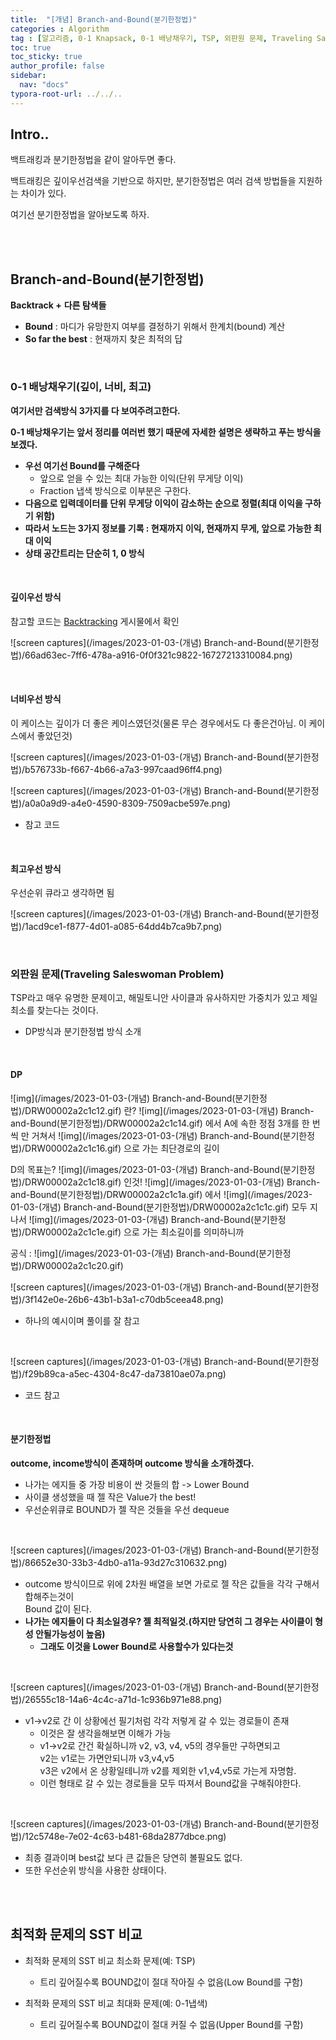 ```yaml
---
title:  "[개념] Branch-and-Bound(분기한정법)"
categories : Algorithm
tag : [알고리즘, 0-1 Knapsack, 0-1 배낭채우기, TSP, 외판원 문제, Traveling Saleswoman Problem]
toc: true
toc_sticky: true
author_profile: false
sidebar:
  nav: "docs"
typora-root-url: ../../..
---
```




## Intro..

백트래킹과 분기한정법을 같이 알아두면 좋다.

백트래킹은 깊이우선검색을 기반으로 하지만, 분기한정법은 여러 검색 방법들을 지원하는 차이가 있다.

여기선 분기한정법을 알아보도록 하자.

<br><br>

## Branch-and-Bound(분기한정법)

**Backtrack +** **다른 탐색들**

* **Bound** : 마디가 유망한지 여부를 결정하기 위해서 한계치(bound) 계산
* **So far the best** : 현재까지 찾은 최적의 답

<br>

### 0-1 배낭채우기(깊이, 너비, 최고)

**여기서만 검색방식 3가지를 다 보여주려고한다.**

**0-1 배낭채우기는 앞서 정리를 여러번 했기 때문에 자세한 설명은 생략하고 푸는 방식을 보겠다.**

* **우선 여기선 Bound를 구해준다**
  * 앞으로 얻을 수 있는 최대 가능한 이익(단위 무게당 이익)
  * Fraction 냅색 방식으로 이부분은 구한다.
* **다음으로 입력데이터를 단위 무게당 이익이 감소하는 순으로 정렬(최대 이익을 구하기 위함)**
* **따라서 노드는 3가지 정보를 기록 : 현재까지 이익, 현재까지 무게, 앞으로 가능한 최대 이익**
* **상태 공간트리는 단순히 1, 0 방식**

<br>

#### 깊이우선 방식

참고할 코드는 [Backtracking](https://bh946.github.io/algorithm/(%EA%B0%9C%EB%85%90)-Backtracking(%EB%90%98%EC%B6%94%EC%A0%81-%EA%B8%B0%EB%B2%95)/) 게시물에서 확인

![screen captures](/images/2023-01-03-(개념) Branch-and-Bound(분기한정법)/66ad63ec-7ff6-478a-a916-0f0f321c9822-16727213310084.png)

<br>

#### 너비우선 방식

이 케이스는 깊이가 더 좋은 케이스였던것(물론 무슨 경우에서도 다 좋은건아님. 이 케이스에서 좋았던것)

![screen captures](/images/2023-01-03-(개념) Branch-and-Bound(분기한정법)/b576733b-f667-4b66-a7a3-997caad96ff4.png)

![screen captures](/images/2023-01-03-(개념) Branch-and-Bound(분기한정법)/a0a0a9d9-a4e0-4590-8309-7509acbe597e.png)

* 참고 코드

<br>

#### 최고우선 방식

우선순위 큐라고 생각하면 됨

![screen captures](/images/2023-01-03-(개념) Branch-and-Bound(분기한정법)/1acd9ce1-f877-4d01-a085-64dd4b7ca9b7.png)

<br>

### 외판원 문제(Traveling Saleswoman Problem)

TSP라고 매우 유명한 문제이고, 해밀토니안 사이클과 유사하지만 가중치가 있고 제일 최소를 찾는다는 것이다.

* DP방식과 분기한정법 방식 소개

<br>

#### DP

  ![img](/images/2023-01-03-(개념) Branch-and-Bound(분기한정법)/DRW00002a2c1c12.gif)  란?   ![img](/images/2023-01-03-(개념) Branch-and-Bound(분기한정법)/DRW00002a2c1c14.gif)  에서 A에 속한 정점 3개를 한 번씩 만 거쳐서   ![img](/images/2023-01-03-(개념) Branch-and-Bound(분기한정법)/DRW00002a2c1c16.gif)  으로 가는 최단경로의 길이

D의 목표는?   ![img](/images/2023-01-03-(개념) Branch-and-Bound(분기한정법)/DRW00002a2c1c18.gif)   인것!   ![img](/images/2023-01-03-(개념) Branch-and-Bound(분기한정법)/DRW00002a2c1c1a.gif)  에서   ![img](/images/2023-01-03-(개념) Branch-and-Bound(분기한정법)/DRW00002a2c1c1c.gif)  모두 지나서   ![img](/images/2023-01-03-(개념) Branch-and-Bound(분기한정법)/DRW00002a2c1c1e.gif)  으로 가는 최소길이를 의미하니까

공식 :   ![img](/images/2023-01-03-(개념) Branch-and-Bound(분기한정법)/DRW00002a2c1c20.gif)  

![screen captures](/images/2023-01-03-(개념) Branch-and-Bound(분기한정법)/3f142e0e-26b6-43b1-b3a1-c70db5ceea48.png)

* 하나의 예시이며 풀이를 잘 참고

<br>

![screen captures](/images/2023-01-03-(개념) Branch-and-Bound(분기한정법)/f29b89ca-a5ec-4304-8c47-da73810ae07a.png)

* 코드 참고

<br>

#### 분기한정법

**outcome, income방식이 존재하며 outcome 방식을 소개하겠다.**

* 나가는 에지들 중 가장 비용이 싼 것들의 합 -> Lower Bound
* 사이클 생성했을 때 젤 작은 Value가 the best!
* 우선순위큐로 BOUND가 젤 작은 것들을 우선 dequeue

<br>

![screen captures](/images/2023-01-03-(개념) Branch-and-Bound(분기한정법)/86652e30-33b3-4db0-a11a-93d27c310632.png)

* outcome 방식이므로 위에 2차원 배열을 보면 가로로 젤 작은 값들을 각각 구해서 합해주는것이  
  Bound 값이 된다.
* **나가는 에지들이 다 최소일경우? 젤 최적일것.(하지만 당연히 그 경우는 사이클이 형성 안될가능성이 높음)**
  * **그래도 이것을 Lower Bound로 사용할수가 있다는것**

<br>

![screen captures](/images/2023-01-03-(개념) Branch-and-Bound(분기한정법)/26555c18-14a6-4c4c-a71d-1c936b971e88.png)

* v1->v2로 간 이 상황에선 필기처럼 각각 저렇게 갈 수 있는 경로들이 존재
  * 이것은 잘 생각을해보면 이해가 가능
  * v1->v2로 간건 확실하니까 v2, v3, v4, v5의 경우들만 구하면되고  
    v2는 v1로는 가면안되니까 v3,v4,v5  
    v3은 v2에서 온 상황일테니까 v2를 제외한 v1,v4,v5로 가는게 자명함.
  * 이런 형태로 갈 수 있는 경로들을 모두 따져서 Bound값을 구해줘야한다.

<br>

![screen captures](/images/2023-01-03-(개념) Branch-and-Bound(분기한정법)/12c5748e-7e02-4c63-b481-68da2877dbce.png)

* 최종 결과이며 best값 보다 큰 값들은 당연히 볼필요도 없다.
* 또한 우선순위 방식을 사용한 상태이다.

<br><br>

## 최적화 문제의 SST 비교

* 최적화 문제의 SST 비교 최소화 문제(예: TSP)
  * 트리 깊어질수록 BOUND값이 절대 작아질 수 없음(Low Bound를 구함)

* 최적화 문제의 SST 비교 최대화 문제(예: 0-1냅색)
  * 트리 깊어질수록 BOUND값이 절대 커질 수 없음(Upper Bound를 구함)



